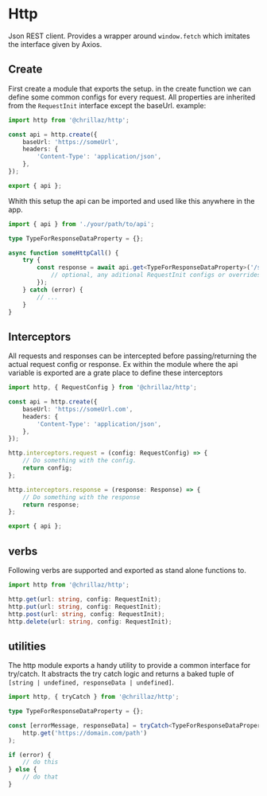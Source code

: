 # Http

Json REST client.
Provides a wrapper around `window.fetch` which imitates the interface given by Axios.

## Create

First create a module that exports the setup.
in the create function we can define some common configs for every request. All properties are inherited from the `RequestInit` interface except the baseUrl.
example:

```ts
import http from '@chrillaz/http';

const api = http.create({
	baseUrl: 'https://someUrl',
	headers: {
		'Content-Type': 'application/json',
	},
});

export { api };
```

Whith this setup the api can be imported and used like this anywhere in the app.

```ts
import { api } from './your/path/to/api';

type TypeForResponseDataProperty = {};

async function someHttpCall() {
	try {
		const response = await api.get<TypeForResponseDataProperty>('/someUrlPath', {
			// optional, any aditional RequestInit configs or overrides
		});
	} catch (error) {
		// ...
	}
}
```

## Interceptors

All requests and responses can be intercepted before passing/returning the actual request config or response.
Ex within the module where the api variable is exported are a grate place to define these interceptors

```ts
import http, { RequestConfig } from '@chrillaz/http';

const api = http.create({
	baseUrl: 'https://someUrl.com',
	headers: {
		'Content-Type': 'application/json',
	},
});

http.interceptors.request = (config: RequestConfig) => {
	// Do something with the config.
	return config;
};

http.interceptors.response = (response: Response) => {
	// Do something with the response
	return response;
};

export { api };
```

## verbs

Following verbs are supported and exported as stand alone functions to.

```ts
import http from '@chrillaz/http';

http.get(url: string, config: RequestInit);
http.put(url: string, config: RequestInit);
http.post(url: string, config: RequestInit);
http.delete(url: string, config: RequestInit);
```

## utilities

The http module exports a handy utility to provide a common interface for try/catch.
It abstracts the try catch logic and returns a baked tuple of `[string | undefined, responseData | undefined]`.

```ts
import http, { tryCatch } from '@chrillaz/http';

type TypeForResponseDataProperty = {};

const [errorMessage, responseData] = tryCatch<TypeForResponseDataProperty>(
	http.get('https://domain.com/path')
);

if (error) {
    // do this
} else {
    // do that
}
```
